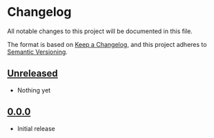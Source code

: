 # Changelog

All notable changes to this project will be documented in this file.

The format is based on [Keep a Changelog](https://keepachangelog.com/en/1.0.0/),
and this project adheres to [Semantic Versioning](https://semver.org/spec/v2.0.0.html).

## [Unreleased]

- Nothing yet

## [0.0.0]

- Initial release

[Unreleased]: https://github.com/blakeNaccarato/boilercv/compare/0.0.0...HEAD
[0.0.0]: https://github.com/blakeNaccarato/boilercv/releases/tag/0.0.0
